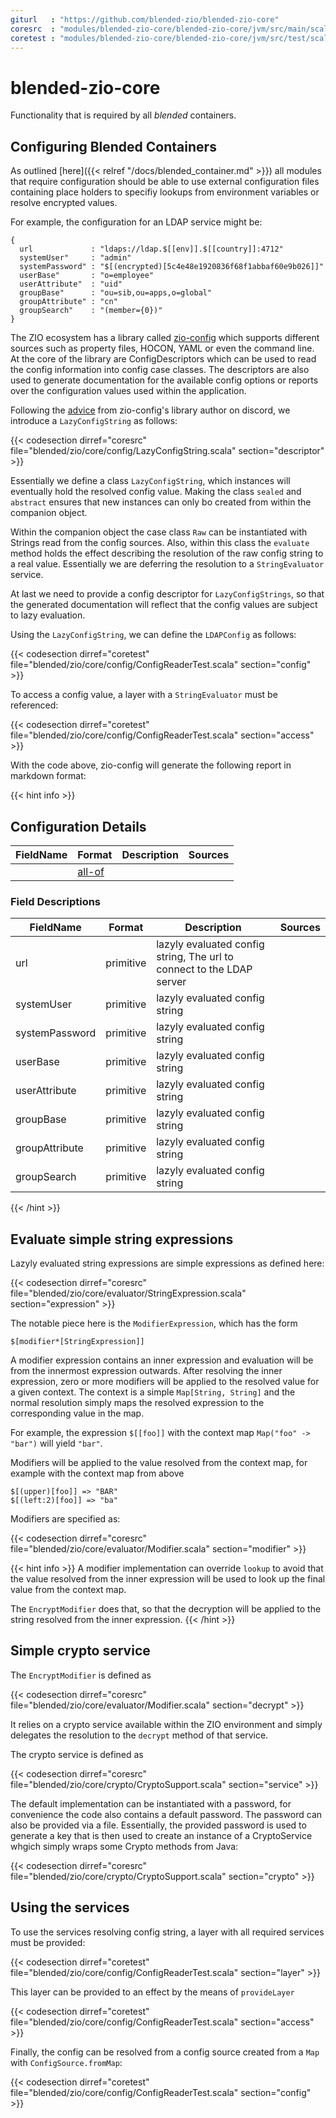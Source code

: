 ```yaml
---
giturl   : "https://github.com/blended-zio/blended-zio-core"
coresrc  : "modules/blended-zio-core/blended-zio-core/jvm/src/main/scala"
coretest : "modules/blended-zio-core/blended-zio-core/jvm/src/test/scala"
---
```

# blended-zio-core

Functionality that is required by all _blended_ containers.

## Configuring Blended Containers

As outlined [here]({{< relref "/docs/blended_container.md" >}}) all modules that require configuration should be able to use external configuration files containing place holders to specifiy lookups from environment variables or resolve encrypted values.

For example, the configuration for an LDAP service might be:

```
{
  url             : "ldaps://ldap.$[[env]].$[[country]]:4712"
  systemUser"     : "admin"
  systemPassword" : "$[(encrypted)[5c4e48e1920836f68f1abbaf60e9b026]]"
  userBase"       : "o=employee"
  userAttribute"  : "uid"
  groupBase"      : "ou=sib,ou=apps,o=global"
  groupAttribute" : "cn"
  groupSearch"    : "(member={0})"
}
```

The ZIO ecosystem has a library called [zio-config](https://zio.github.io/zio-config/) which supports different sources such as property files, HOCON, YAML or even the command line. At the core of the library are ConfigDescriptors which can be used to read the config information into config case classes. The descriptors are also used to generate documentation for the available config options or reports over the configuration values used within the application.

Following the [advice](https://discord.com/channels/629491597070827530/633028431000502273/767663251092930591) from zio-config's library author on discord, we introduce a `LazyConfigString` as follows:

{{< codesection dirref="coresrc" file="blended/zio/core/config/LazyConfigString.scala" section="descriptor" >}}

Essentially we define a class `LazyConfigString`, which instances will eventually hold the resolved config value. Making the class `sealed` and `abstract` ensures that new instances can only bo created from within the companion object.

Within the companion object the case class `Raw` can be instantiated with Strings read from the config sources. Also, within this class the `evaluate` method holds the effect describing the resolution of the raw config string to a real value. Essentially we are deferring the resolution to a `StringEvaluator` service.

At last we need to provide a config descriptor for `LazyConfigStrings`, so that the generated documentation will reflect that the config values are subject to lazy evaluation.

Using the `LazyConfigString`, we can define the `LDAPConfig` as follows:

{{< codesection dirref="coretest" file="blended/zio/core/config/ConfigReaderTest.scala" section="config" >}}

To access a config value, a layer with a `StringEvaluator` must be referenced:

{{< codesection dirref="coretest" file="blended/zio/core/config/ConfigReaderTest.scala" section="access" >}}

With the code above, zio-config will generate the following report in markdown format:

{{< hint info >}}
## Configuration Details

|FieldName|Format                     |Description|Sources|
|---      |---                        |---        |---    |
|         |[all-of](fielddescriptions)|           |       |

### Field Descriptions

|FieldName     |Format   |Description                                                          |Sources|
|---           |---      |---                                                                  |---    |
|url           |primitive|lazyly evaluated config string, The url to connect to the LDAP server|       |
|systemUser    |primitive|lazyly evaluated config string                                       |       |
|systemPassword|primitive|lazyly evaluated config string                                       |       |
|userBase      |primitive|lazyly evaluated config string                                       |       |
|userAttribute |primitive|lazyly evaluated config string                                       |       |
|groupBase     |primitive|lazyly evaluated config string                                       |       |
|groupAttribute|primitive|lazyly evaluated config string                                       |       |
|groupSearch   |primitive|lazyly evaluated config string                                       |       |
{{< /hint >}}

## Evaluate simple string expressions

Lazyly evaluated string expressions are simple expressions as defined here:

{{< codesection dirref="coresrc" file="blended/zio/core/evaluator/StringExpression.scala" section="expression" >}}

The notable piece here is the `ModifierExpression`, which has the form
```
$[modifier*[StringExpression]]
```

A modifier expression contains an inner expression and evaluation will be from the innermost expression outwards. After resolving the inner expression, zero or more modifiers will be applied to the resolved value for a given context. The context is a simple `Map[String, String]` and the normal resolution simply maps the resolved expression to the corresponding value in the map.

For example, the expression `$[[foo]]` with the context map `Map("foo" -> "bar")` will yield `"bar"`.

Modifiers will be applied to the value resolved from the context map, for example with the context map from above

```
$[(upper)[foo]] => "BAR"
$[(left:2)[foo]] => "ba"
```

Modifiers are specified as:

{{< codesection dirref="coresrc" file="blended/zio/core/evaluator/Modifier.scala" section="modifier" >}}

{{< hint info >}}
A modifier implementation can override `lookup` to avoid that the value resolved from the inner expression will be used to look up the final value from the context map.

The `EncryptModifier` does that, so that the decryption will be applied to the string resolved from the inner expression.
{{< /hint >}}

## Simple crypto service

The `EncryptModifier` is defined as

{{< codesection dirref="coresrc" file="blended/zio/core/evaluator/Modifier.scala" section="decrypt" >}}

It relies on a crypto service available within the ZIO environment and simply delegates the resolution to the `decrypt` method of that service.

The crypto service is defined as

{{< codesection dirref="coresrc" file="blended/zio/core/crypto/CryptoSupport.scala" section="service" >}}

The default implementation can be instantiated with a password, for convenience the code also contains a default password. The password can also be provided via a file. Essentially, the provided password is used to generate a key that is then used to create an instance of a CryptoService whgich simply wraps some Crypto methods from Java:

{{< codesection dirref="coresrc" file="blended/zio/core/crypto/CryptoSupport.scala" section="crypto" >}}

## Using the services

To use the services resolving config string, a layer with all required services must be provided:

{{< codesection dirref="coretest" file="blended/zio/core/config/ConfigReaderTest.scala" section="layer" >}}

This layer can be provided to an effect by the means of `provideLayer`

{{< codesection dirref="coretest" file="blended/zio/core/config/ConfigReaderTest.scala" section="access" >}}

Finally, the config can be resolved from a config source created from a `Map` with `ConfigSource.fromMap`:

{{< codesection dirref="coretest" file="blended/zio/core/config/ConfigReaderTest.scala" section="config" >}}
